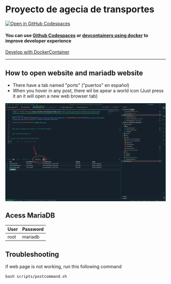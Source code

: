 # Proyecto de agecia de transportes

[![Open in GitHub Codespaces](https://github.com/codespaces/badge.svg)](https://github.com/codespaces/new?hide_repo_select=true&ref=docker-ready&repo=585495820&machine=basicLinux32gb&devcontainer_path=.devcontainer%2Fdevcontainer.json&location=WestEurope)

#### You can use [Github Codespaces](https://github.com/features/codespaces) or [devcontainers using docker](https://code.visualstudio.com/docs/devcontainers/containers) to improve developer experience

[Develop with DockerContainer](./README.docker.md)

---

## How to open website and mariadb website

- There have a tab named "ports" ("puertos" en español)
- When you hover in any post, there wil be apear a world icon (Just press it an it will open a new web browser tab)

![](./OpenPort.png)

## Acess MariaDB

| User | Password |
| ---- | -------- |
| root | mariadb  |

## Troubleshooting

if web page is not working, run this following command

```
bash scripts/postcommand.sh
```
